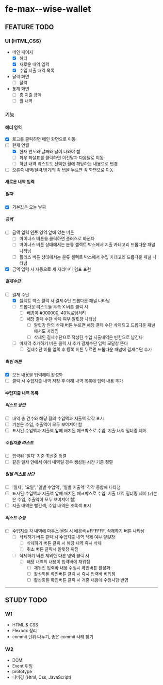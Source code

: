 # fe-max--wise-wallet

## FEATURE TODO

### UI (HTML,CSS)

- 메인 페이지
  - [x] 헤더
  - [x] 새로운 내역 입력
  - [x] 수입 지출 내역 목록
- 달력 화면
  - [ ] 달력
- 통계 화면
  - [ ] 총 지출 금액
  - [ ] 월 내역

### 기능

#### 헤더 영역

- [x] 로고를 클릭하면 메인 화면으로 이동
- [ ] 현재 연월
  - [x] 현재 연도와 날짜와 달이 나와야 함
  - [ ] 좌우 화살표를 클릭하면 이전달과 다음달로 이동
  - [ ] 하단 내역 리스트도 선택한 월에 해당하는 내용으로 변경
- [ ] 오른쪽 내역/달력/통계의 각 탭을 누르면 각 화면으로 이동

#### 새로운 내역 입력

##### 일자

- [x] 기본값은 오늘 날짜

##### 금액

- [ ] 금액 입력 인풋 영역 앞에 있는 버튼
  - [ ] 마이너스 버튼을 클릭하면 플러스로 바뀐다
  - [ ] 마이너스 버튼 상태에서는 분류 셀렉트 박스에서 지출 카테고리 드롭다운 패널 나타남
  - [ ] 플러스 버튼 상태에서는 분류 셀렉트 박스에서 수입 카테고리 드롭다운 패널 나타남
- [x] 금액 입력 시 자동으로 세 자리마다 쉼표 표현

##### 결제수단

- [ ] 결제 수단
  - [x] 셀렉트 박스 클릭 시 결제수단 드롭다운 패널 나타남
  - [ ] 드롭다운 리스트들 우측 X 버튼 클릭 시
    - [ ] 배경이 #000000, 40%로딤처리
    - [ ] 해당 결제 수단 삭제 여부 알럿창 나타남
      - [ ] 알럿창 안의 삭제 버튼 누르면 해당 결제 수단 삭제되고 드롭다운 패널에서도 사라짐
      - [ ] 삭제된 결제수단으로 작성된 수입 지출내역은 빈칸으로 남긴다
  - [ ] 마지막 추가하기 버튼 클릭 시 추가 결제수단 입력 모달창 뜬다
    - [ ] 결제수단 이름 입력 후 등록 버튼 누르면 드롭다운 패널에 결제수단 추가

##### 확인 버튼

- [x] 모든 내용을 입력해야 활성화
- [ ] 클릭 시 수입지출 내역 저장 후 아래 내역 목록에 입력 내용 추가

#### 수입지출 내역 목록

##### 리스트 상단

- [ ] 내역 총 건수와 해당 월의 수입액과 지출액 각각 표시
- [ ] 기본은 수입, 수출액이 모두 보여져야 함
- [ ] 표시된 수입액과 지출액 앞에 배치된 체크박스로 수입, 지출 내역 필터링 제어

##### 수입지출 리스트

- [ ] 입력된 '일자' 기준 최신순 정렬
- [ ] 같은 일자 안에서 여러 내역일 경우 생성된 시간 기준 정렬

##### 일별 리스트 상단

- [ ] '일자', '요일', '일별 수업액', '일별 지출액' 각각 종합해 나타냄
- [ ] 표시된 수입액과 지출액 앞에 배치된 체크박스로 수입, 지출 내역 필터링 제어 (기본은 수입, 수출액이 모두 보여져야 함)
- [ ] 지출 내역은 빨간색, 수입 내역은 초록색 표시

##### 리스트 수정

- [ ] 수입지출 각 내역에 마우스 올릴 시 배경색 #FFFFFF, 삭제하기 버튼 나타남
  - [ ] 삭제하기 버튼 클릭 시 수입지출 내역 삭제 여부 알럿창
    - [ ] 삭제하기 버튼 클릭 시 해당 내역 즉시 삭제
    - [ ] 취소 버튼 클릭시 알럿창 꺼짐
  - [ ] 삭제하기 버튼 제외한 다른 영역 클릭 시
    - [ ] 해당 내역의 내용이 입력바에 채워짐
      - [ ] 채워진 입력바 내용 수정시 확인버튼 활성화
      - [ ] 활성화된 확인버튼 클릭 시 즉시 입력바 비워짐
      - [ ] 활성화된 확인버튼 클릭 시 기존 내용에 수정사항 반영

---

## STUDY TODO

### W1

- HTML & CSS
- Flexbox 정리
- commit 단위 나누기, 좋은 commit 사례 찾기

### W2

- DOM
- Event 위임
- prototype
- 디버깅 (Html, Css, JavaScript)
